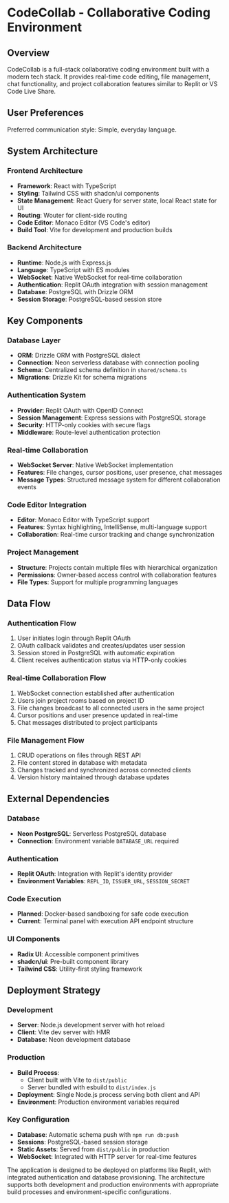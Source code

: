 # CodeCollab - Collaborative Coding Environment

## Overview

CodeCollab is a full-stack collaborative coding environment built with a modern tech stack. It provides real-time code editing, file management, chat functionality, and project collaboration features similar to Replit or VS Code Live Share.

## User Preferences

Preferred communication style: Simple, everyday language.

## System Architecture

### Frontend Architecture
- **Framework**: React with TypeScript
- **Styling**: Tailwind CSS with shadcn/ui components
- **State Management**: React Query for server state, local React state for UI
- **Routing**: Wouter for client-side routing
- **Code Editor**: Monaco Editor (VS Code's editor)
- **Build Tool**: Vite for development and production builds

### Backend Architecture
- **Runtime**: Node.js with Express.js
- **Language**: TypeScript with ES modules
- **WebSocket**: Native WebSocket for real-time collaboration
- **Authentication**: Replit OAuth integration with session management
- **Database**: PostgreSQL with Drizzle ORM
- **Session Storage**: PostgreSQL-based session store

## Key Components

### Database Layer
- **ORM**: Drizzle ORM with PostgreSQL dialect
- **Connection**: Neon serverless database with connection pooling
- **Schema**: Centralized schema definition in `shared/schema.ts`
- **Migrations**: Drizzle Kit for schema migrations

### Authentication System
- **Provider**: Replit OAuth with OpenID Connect
- **Session Management**: Express sessions with PostgreSQL storage
- **Security**: HTTP-only cookies with secure flags
- **Middleware**: Route-level authentication protection

### Real-time Collaboration
- **WebSocket Server**: Native WebSocket implementation
- **Features**: File changes, cursor positions, user presence, chat messages
- **Message Types**: Structured message system for different collaboration events

### Code Editor Integration
- **Editor**: Monaco Editor with TypeScript support
- **Features**: Syntax highlighting, IntelliSense, multi-language support
- **Collaboration**: Real-time cursor tracking and change synchronization

### Project Management
- **Structure**: Projects contain multiple files with hierarchical organization
- **Permissions**: Owner-based access control with collaboration features
- **File Types**: Support for multiple programming languages

## Data Flow

### Authentication Flow
1. User initiates login through Replit OAuth
2. OAuth callback validates and creates/updates user session
3. Session stored in PostgreSQL with automatic expiration
4. Client receives authentication status via HTTP-only cookies

### Real-time Collaboration Flow
1. WebSocket connection established after authentication
2. Users join project rooms based on project ID
3. File changes broadcast to all connected users in the same project
4. Cursor positions and user presence updated in real-time
5. Chat messages distributed to project participants

### File Management Flow
1. CRUD operations on files through REST API
2. File content stored in database with metadata
3. Changes tracked and synchronized across connected clients
4. Version history maintained through database updates

## External Dependencies

### Database
- **Neon PostgreSQL**: Serverless PostgreSQL database
- **Connection**: Environment variable `DATABASE_URL` required

### Authentication
- **Replit OAuth**: Integration with Replit's identity provider
- **Environment Variables**: `REPL_ID`, `ISSUER_URL`, `SESSION_SECRET`

### Code Execution
- **Planned**: Docker-based sandboxing for safe code execution
- **Current**: Terminal panel with execution API endpoint structure

### UI Components
- **Radix UI**: Accessible component primitives
- **shadcn/ui**: Pre-built component library
- **Tailwind CSS**: Utility-first styling framework

## Deployment Strategy

### Development
- **Server**: Node.js development server with hot reload
- **Client**: Vite dev server with HMR
- **Database**: Neon development database

### Production
- **Build Process**: 
  - Client built with Vite to `dist/public`
  - Server bundled with esbuild to `dist/index.js`
- **Deployment**: Single Node.js process serving both client and API
- **Environment**: Production environment variables required

### Key Configuration
- **Database**: Automatic schema push with `npm run db:push`
- **Sessions**: PostgreSQL-based session storage
- **Static Assets**: Served from `dist/public` in production
- **WebSocket**: Integrated with HTTP server for real-time features

The application is designed to be deployed on platforms like Replit, with integrated authentication and database provisioning. The architecture supports both development and production environments with appropriate build processes and environment-specific configurations.